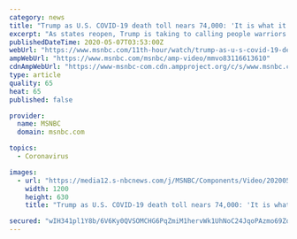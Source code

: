 ```yaml
---
category: news
title: "Trump as U.S. COVID-19 death toll nears 74,000: 'It is what it is'"
excerpt: "As states reopen, Trump is taking to calling people warriors seeming to suggest the death toll across the nation is necessary collateral damage to get the American economy going again. But most polls show consumers are not ready to take to stores and restaurants again."
publishedDateTime: 2020-05-07T03:53:00Z
webUrl: "https://www.msnbc.com/11th-hour/watch/trump-as-u-s-covid-19-death-toll-nears-74-000-it-is-what-it-is-83116613610"
ampWebUrl: "https://www.msnbc.com/msnbc/amp-video/mmvo83116613610"
cdnAmpWebUrl: "https://www-msnbc-com.cdn.ampproject.org/c/s/www.msnbc.com/msnbc/amp-video/mmvo83116613610"
type: article
quality: 65
heat: 65
published: false

provider:
  name: MSNBC
  domain: msnbc.com

topics:
  - Coronavirus

images:
  - url: "https://media12.s-nbcnews.com/j/MSNBC/Components/Video/202005/n_bwms_a_200506_1920x1080.nbcnews-fp-1200-630.jpg"
    width: 1200
    height: 630
    title: "Trump as U.S. COVID-19 death toll nears 74,000: 'It is what it is'"

secured: "wIH341pl1Y8b/6V6Ky0QVSOMCHG6PqZmiM1hervWk1UhNoC24JqoPAzmo69ZoWHLg0a6fz+NQjNv0jLSqamGO+fIotUUDGXs7umaAnwo7cVbB06HQy54ZMXJvDXr3B2uCbpDSLAnfXfcBcM8cYK9pM4QfjIrP0nbdBeZXrE6YStc6zJyQhm115WjRYK/yWLcEHru4YaRRdQJgh/uhKj1J7c8PK5wfI7TSEOtRNAmuaFYov6Lg35wQuKMUFJV4oKvys9QQ5WmzMCtYb+xPhn+WeVGz3xyPGaWICLvygkj/PJhH1x7HNosAuGSvhPGn/NB;CZ+kDZAhWSP/2+ONs0lkDw=="
---
```


